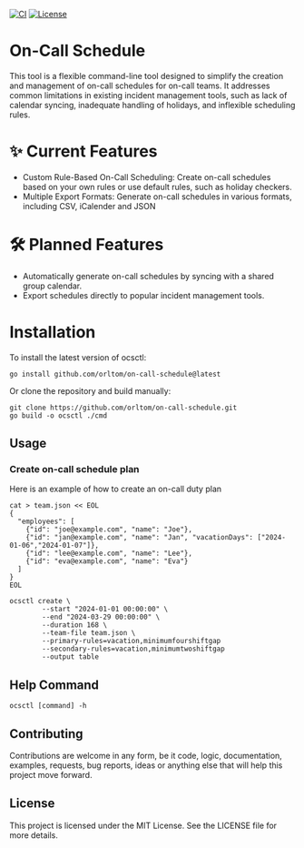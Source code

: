 [![CI](https://github.com/orltom/on-call-schedule/actions/workflows/github-actions-ci.yaml/badge.svg)](https://github.com/orltom/on-call-schedule/actions/workflows/github-actions-ci.yaml)
[![License](https://img.shields.io/github/license/orltom/on-call-schedule)](/LICENSE)

# On-Call Schedule
This tool is a flexible command-line tool designed to simplify the creation and management of on-call schedules 
for on-call teams. It addresses common limitations in existing incident management tools, such as lack of calendar 
syncing, inadequate handling of holidays, and inflexible scheduling rules.

# ✨ Current Features
- Custom Rule-Based On-Call Scheduling: Create on-call schedules based on your own rules or use default rules, such as holiday checkers.
- Multiple Export Formats: Generate on-call schedules in various formats, including CSV, iCalender and JSON

# 🛠️ Planned Features
- Automatically generate on-call schedules by syncing with a shared group calendar.
- Export schedules directly to popular incident management tools.


# Installation
To install the latest version of ocsctl:
```shell
go install github.com/orltom/on-call-schedule@latest
```

Or clone the repository and build manually:

```shell
git clone https://github.com/orltom/on-call-schedule.git
go build -o ocsctl ./cmd
```

## Usage
### Create on-call schedule plan
Here is an example of how to create an on-call duty plan
```shell
cat > team.json << EOL
{
  "employees": [
    {"id": "joe@example.com", "name": "Joe"},
    {"id": "jan@example.com", "name": "Jan", "vacationDays": ["2024-01-06","2024-01-07"]},
    {"id": "lee@example.com", "name": "Lee"},
    {"id": "eva@example.com", "name": "Eva"}
  ]
}
EOL

ocsctl create \
        --start "2024-01-01 00:00:00" \
        --end "2024-03-29 00:00:00" \
        --duration 168 \
        --team-file team.json \
        --primary-rules=vacation,minimumfourshiftgap
        --secondary-rules=vacation,minimumtwoshiftgap
        --output table
```
## Help Command
```shell
ocsctl [command] -h
```


## Contributing
Contributions are welcome in any form, be it code, logic, documentation, examples, requests, bug reports, ideas or
anything else that will help this project move forward.

## License
This project is licensed under the MIT License. See the LICENSE file for more details.
